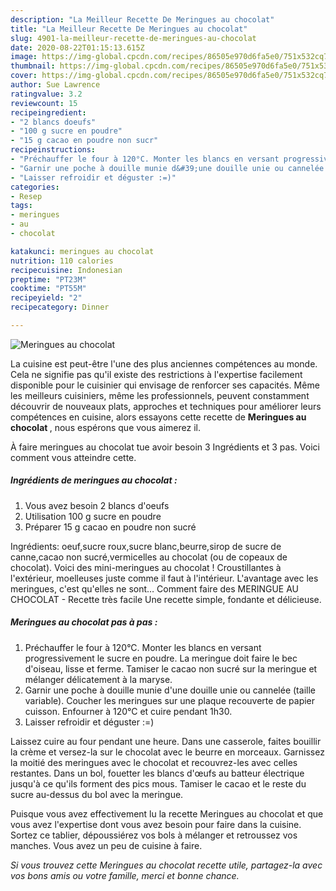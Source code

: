 ```yaml
---
description: "La Meilleur Recette De Meringues au chocolat"
title: "La Meilleur Recette De Meringues au chocolat"
slug: 4901-la-meilleur-recette-de-meringues-au-chocolat
date: 2020-08-22T01:15:13.615Z
image: https://img-global.cpcdn.com/recipes/86505e970d6fa5e0/751x532cq70/meringues-au-chocolat-photo-principale-de-la-recette.jpg
thumbnail: https://img-global.cpcdn.com/recipes/86505e970d6fa5e0/751x532cq70/meringues-au-chocolat-photo-principale-de-la-recette.jpg
cover: https://img-global.cpcdn.com/recipes/86505e970d6fa5e0/751x532cq70/meringues-au-chocolat-photo-principale-de-la-recette.jpg
author: Sue Lawrence
ratingvalue: 3.2
reviewcount: 15
recipeingredient:
- "2 blancs doeufs"
- "100 g sucre en poudre"
- "15 g cacao en poudre non sucr"
recipeinstructions:
- "Préchauffer le four à 120°C. Monter les blancs en versant progressivement le sucre en poudre. La meringue doit faire le bec d&#39;oiseau, lisse et ferme. Tamiser le cacao non sucré sur la meringue et mélanger délicatement à la maryse."
- "Garnir une poche à douille munie d&#39;une douille unie ou cannelée (taille variable). Coucher les meringues sur une plaque recouverte de papier cuisson. Enfourner à 120°C et cuire pendant 1h30."
- "Laisser refroidir et déguster :=)"
categories:
- Resep
tags:
- meringues
- au
- chocolat

katakunci: meringues au chocolat 
nutrition: 110 calories
recipecuisine: Indonesian
preptime: "PT23M"
cooktime: "PT55M"
recipeyield: "2"
recipecategory: Dinner

---
```



![Meringues au chocolat](https://img-global.cpcdn.com/recipes/86505e970d6fa5e0/751x532cq70/meringues-au-chocolat-photo-principale-de-la-recette.jpg)

La cuisine est peut-être l'une des plus anciennes compétences au monde. Cela ne signifie pas qu'il existe des restrictions à l'expertise facilement disponible pour le cuisinier qui envisage de renforcer ses capacités. Même les meilleurs cuisiniers, même les professionnels, peuvent constamment découvrir de nouveaux plats, approches et techniques pour améliorer leurs compétences en cuisine, alors essayons cette recette de <strong> Meringues au chocolat </strong>, nous espérons que vous aimerez il.

<!--inarticleads1-->

À faire meringues au chocolat tue avoir besoin 3 Ingrédients et 3 pas. Voici comment vous atteindre cette.

##### Ingrédients de meringues au chocolat :

1. Vous avez besoin 2 blancs d&#39;oeufs
1. Utilisation 100 g sucre en poudre
1. Préparer 15 g cacao en poudre non sucré


Ingrédients: oeuf,sucre roux,sucre blanc,beurre,sirop de sucre de canne,cacao non sucré,vermicelles au chocolat (ou de copeaux de chocolat). Voici des mini-meringues au chocolat ! Croustillantes à l&#39;extérieur, moelleuses juste comme il faut à l&#39;intérieur. L&#39;avantage avec les meringues, c&#39;est qu&#39;elles ne sont… Comment faire des MERINGUE AU CHOCOLAT - Recette très facile Une recette simple, fondante et délicieuse. 

<!--inarticleads2-->

##### Meringues au chocolat pas à pas :

1. Préchauffer le four à 120°C. Monter les blancs en versant progressivement le sucre en poudre. La meringue doit faire le bec d&#39;oiseau, lisse et ferme. Tamiser le cacao non sucré sur la meringue et mélanger délicatement à la maryse.
1. Garnir une poche à douille munie d&#39;une douille unie ou cannelée (taille variable). Coucher les meringues sur une plaque recouverte de papier cuisson. Enfourner à 120°C et cuire pendant 1h30.
1. Laisser refroidir et déguster :=)


Laissez cuire au four pendant une heure. Dans une casserole, faites bouillir la crème et versez-la sur le chocolat avec le beurre en morceaux. Garnissez la moitié des meringues avec le chocolat et recouvrez-les avec celles restantes. Dans un bol, fouetter les blancs d&#39;œufs au batteur électrique jusqu&#39;à ce qu&#39;ils forment des pics mous. Tamiser le cacao et le reste du sucre au-dessus du bol avec la meringue. 

<!--inarticleads1-->

<p>
Puisque vous avez effectivement lu la recette Meringues au chocolat et que vous avez l'expertise dont vous avez besoin pour faire dans la cuisine. Sortez ce tablier, dépoussiérez vos bols à mélanger et retroussez vos manches. Vous avez un peu de cuisine à faire.
</p>

<p>
<i>Si vous trouvez cette Meringues au chocolat recette utile, partagez-la avec vos bons amis ou votre famille, merci et bonne chance.</i>
</p>
